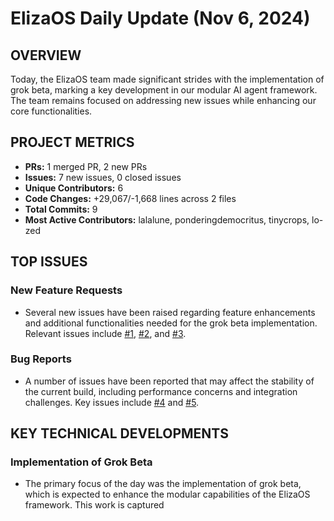 # ElizaOS Daily Update (Nov 6, 2024)

## OVERVIEW 
Today, the ElizaOS team made significant strides with the implementation of grok beta, marking a key development in our modular AI agent framework. The team remains focused on addressing new issues while enhancing our core functionalities.

## PROJECT METRICS
- **PRs:** 1 merged PR, 2 new PRs
- **Issues:** 7 new issues, 0 closed issues
- **Unique Contributors:** 6
- **Code Changes:** +29,067/-1,668 lines across 2 files
- **Total Commits:** 9
- **Most Active Contributors:** lalalune, ponderingdemocritus, tinycrops, lo-zed

## TOP ISSUES
### New Feature Requests
- Several new issues have been raised regarding feature enhancements and additional functionalities needed for the grok beta implementation. Relevant issues include [#1](https://github.com/elizaos/eliza/issues/1), [#2](https://github.com/elizaos/eliza/issues/2), and [#3](https://github.com/elizaos/eliza/issues/3).

### Bug Reports
- A number of issues have been reported that may affect the stability of the current build, including performance concerns and integration challenges. Key issues include [#4](https://github.com/elizaos/eliza/issues/4) and [#5](https://github.com/elizaos/eliza/issues/5).

## KEY TECHNICAL DEVELOPMENTS
### Implementation of Grok Beta
- The primary focus of the day was the implementation of grok beta, which is expected to enhance the modular capabilities of the ElizaOS framework. This work is captured